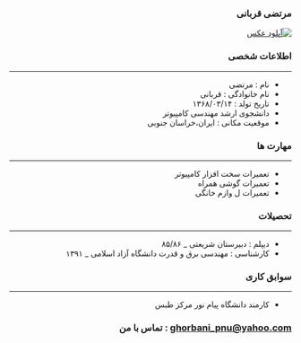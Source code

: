 <style type="text/css">
body{
 direction:rtl;
}
</style>
### مرتضی قربانی
<a href="https://uupload.ir/view/afl_photo.jpg" target="_blank"><img src="https://uupload.ir/files/afl_photo_thumb.jpg" border="0" alt="آپلود عکس" /></a>

### اطلاعات شخصی

---
+ نام : مرتضی
+ نام خانوادگی : قربانی
+ تاریخ تولد : ۱۳۶۸/۰۳/۱۴
+ دانشجوی ارشد مهندسی کامپیوتر
+ موقعیت مکانی : ایران،خراسان جنوبی


### مهارت ها

---
+ تعمیرات سخت افزار کامپیوتر
+ تعمیرات گوشی همراه
+ تعمیرات ل وازم خانگی

### تحصیلات

---
+ دیپلم : دبیرستان شریعتی
_ ۸۵/۸۶
+ کارشناسی :  مهندسی برق و قدرت دانشگاه آزاد اسلامی 
_ ۱۳۹۱

### سوابق کاری

---
+ کارمند دانشگاه پیام نور مرکز طبس

### ghorbani_pnu@yahoo.com : تماس با من 

